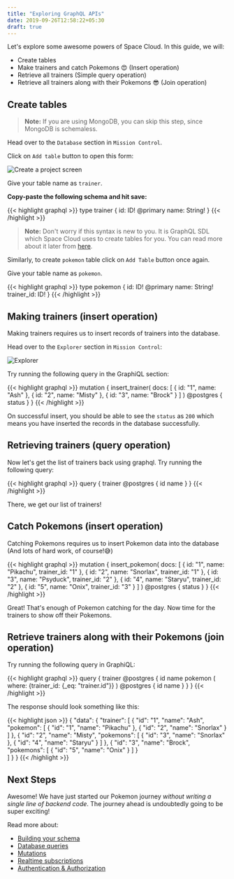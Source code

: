 ```yaml
---
title: "Exploring GraphQL APIs"
date: 2019-09-26T12:58:22+05:30
draft: true
---
```


Let's explore some awesome powers of Space Cloud. In this guide, we will:

- Create tables
- Make trainers and catch Pokemons 😍 (Insert operation)
- Retrieve all trainers (Simple query operation)
- Retrieve all trainers along with their Pokemons 😎 (Join operation)

## Create tables

> **Note:** If you are using MongoDB, you can skip this step, since MongoDB is schemaless.

Head over to the `Database` section in `Mission Control`.

Click on `Add table` button to open this form:

![Create a project screen](/images/screenshots/add-table.png)

Give your table name as `trainer`.

**Copy-paste the following schema and hit save:**

{{< highlight graphql >}}
type trainer {
  id: ID! @primary
  name: String!
}
{{< /highlight >}}

> **Note:** Don't worry if this syntax is new to you. It is GraphQL SDL which Space Cloud uses to create tables for you. You can read more about it later from [here](/essentials/data-modelling).

Similarly, to create `pokemon` table click on `Add Table` button once again.

Give your table name as `pokemon`.

{{< highlight graphql >}}
type pokemon {
  id: ID! @primary
  name: String!
  trainer_id: ID!
}
{{< /highlight >}}

## Making trainers (insert operation)

Making trainers requires us to insert records of trainers into the database.

Head over to the `Explorer` section in `Mission Control`:

![Explorer](/images/screenshots/explorer.png)

Try running the following query in the GraphiQL section:

{{< highlight graphql >}}
mutation {
  insert_trainer(
    docs: [
      { id: "1", name: "Ash" },
      { id: "2", name: "Misty" },
      { id: "3", name: "Brock" }
    ]
  ) @postgres {
    status
  }
}
{{< /highlight >}}

On successful insert, you should be able to see the `status` as `200` which means you have inserted the records in the database successfully.

## Retrieving trainers (query operation)

Now let's get the list of trainers back using graphql. Try running the following query:

{{< highlight graphql >}}
query {
  trainer @postgres {
    id
    name
  }
}
{{< /highlight >}}

There, we get our list of trainers!

## Catch Pokemons (insert operation)

Catching Pokemons requires us to insert Pokemon data into the database (And lots of hard work, of course!😅)

{{< highlight graphql >}}
mutation {
  insert_pokemon(
    docs: [
      { id: "1", name: "Pikachu", trainer_id: "1" },
      { id: "2", name: "Snorlax", trainer_id: "1" },
      { id: "3", name: "Psyduck", trainer_id: "2" },
      { id: "4", name: "Staryu", trainer_id: "2" },
      { id: "5", name: "Onix", trainer_id: "3" }
    ]
  ) @postgres {
    status
  }
}
{{< /highlight >}}

Great! That's enough of Pokemon catching for the day. Now time for the trainers to show off their Pokemons.

## Retrieve trainers along with their Pokemons (join operation) 

Try running the following query in GraphiQL:

{{< highlight graphql >}}
query {
  trainer @postgres {
    id
    name
    pokemon (
      where: {trainer_id: {_eq: "trainer.id"}}
    ) @postgres {
      id
      name
    }
  }
}
{{< /highlight >}}

The response should look something like this:

{{< highlight json >}}
{
  "data": {
    "trainer": [
      {
        "id": "1",
        "name": "Ash",
        "pokemon": [
          { "id": "1", "name": "Pikachu" },
          { "id": "2", "name": "Snorlax" }
        ]
      },
      {
        "id": "2",
        "name": "Misty",
        "pokemons": [
          { "id": "3", "name": "Snorlax" },
          { "id": "4", "name": "Staryu" }
        ]
      },
      {
        "id": "3",
        "name": "Brock",
        "pokemons": [
          { "id": "5", "name": "Onix" }
        ]
      }      
    ]
  }
}
{{< /highlight >}}

## Next Steps

Awesome! We have just started our Pokemon journey _without writing a single line of backend code_. The journey ahead is undoubtedly going to be super exciting!

Read more about:

- [Building your schema](/essentials/data-modelling)
- [Database queries](/essentials/queries)
- [Mutations](/essentials/mutations)
- [Realtime subscriptions](/essentials/subscriptions)
- [Authentication & Authorization](/auth)